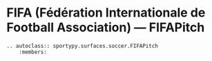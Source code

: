 # FIFA (Fédération Internationale de Football Association) &mdash; FIFAPitch

```{eval-rst}
.. autoclass:: sportypy.surfaces.soccer.FIFAPitch
    :members:
```
